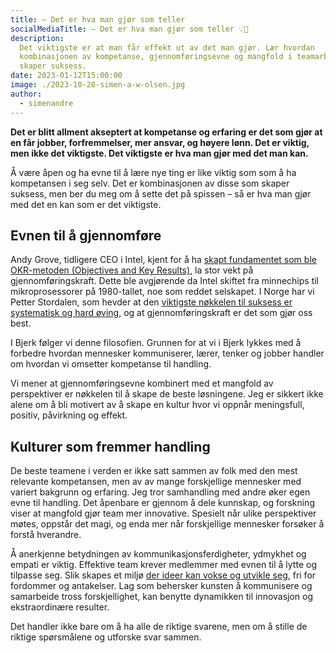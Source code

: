 ```yaml
---
title: – Det er hva man gjør som teller
socialMediaTitle: – Det er hva man gjør som teller 💡🚀
description:
  Det viktigste er at man får effekt ut av det man gjør. Lær hvordan
  kombinasjonen av kompetanse, gjennomføringsevne og mangfold i teamarbeid
  skaper suksess.
date: 2023-01-12T15:00:00
image: ./2023-10-28-simen-a-w-olsen.jpg
author:
  - simenandre
---
```


**Det er blitt allment akseptert at kompetanse og erfaring er det som gjør at en
får jobber, forfremmelser, mer ansvar, og høyere lønn. Det er viktig, men ikke
det viktigste. Det viktigste er hva man gjør med det man kan.**

Å være åpen og ha evne til å lære nye ting er like viktig som som å ha
kompetansen i seg selv. Det er kombinasjonen av disse som skaper suksess, men
ber du meg om å sette det på spissen – så er hva man gjør med det en kan som er
det viktigste.

## Evnen til å gjennomføre

Andy Grove, tidligere CEO i Intel, kjent for å ha [skapt fundamentet som ble
OKR-metoden (Objectives and Key Results)][andy-about-okr], la stor vekt på
gjennomføringskraft. Dette ble avgjørende da Intel skiftet fra minnechips til
mikroprosessorer på 1980-tallet, noe som reddet selskapet. I Norge har vi Petter
Stordalen, som hevder at den [viktigste nøkkelen til suksess er systematisk og
hard øving][petter-podcast], og at gjennomføringskraft er det som gjør oss best.

[andy-about-okr]: https://www.youtube.com/watch?v=1ht_1VAF6ik
[petter-podcast]:
  https://open.spotify.com/episode/2fqNNyRhPYDFduRV8vTS6y?si=970f5688cd314ddc

I Bjerk følger vi denne filosofien. Grunnen for at vi i Bjerk lykkes med å
forbedre hvordan mennesker kommuniserer, lærer, tenker og jobber handler om
hvordan vi omsetter kompetanse til handling.

Vi mener at gjennomføringsevne kombinert med et mangfold av perspektiver er
nøkkelen til å skape de beste løsningene. Jeg er sikkert ikke alene om å bli
motivert av å skape en kultur hvor vi oppnår meningsfull, positiv, påvirkning og
effekt.

## Kulturer som fremmer handling

De beste teamene i verden er ikke satt sammen av folk med den mest relevante
kompetansen, men av av mange forskjellige mennesker med variert bakgrunn og
erfaring. Jeg tror samhandling med andre øker egen evne til handling. Det
åpenbare er gjennom å dele kunnskap, og forskning viser at mangfold gjør team
mer innovative. Spesielt når ulike perspektiver møtes, oppstår det magi, og enda
mer når forskjellige mennesker forsøker å forstå hverandre.

Å anerkjenne betydningen av kommunikasjonsferdigheter, ydmykhet og empati er
viktig. Effektive team krever medlemmer med evnen til å lytte og tilpasse seg.
Slik skapes et miljø [der ideer kan vokse og utvikle seg][der-ideer-skapes], fri
for fordommer og antakelser. Lag som behersker kunsten å kommunisere og
samarbeide tross forskjellighet, kan benytte dynamikken til innovasjon og
ekstraordinære resulter.

Det handler ikke bare om å ha alle de riktige svarene, men om å stille de
riktige spørsmålene og utforske svar sammen.

[der-ideer-skapes]:
  https://www.linkedin.com/pulse/der-id%25C3%25A9er-skapes-simen-a-w-olsen/
